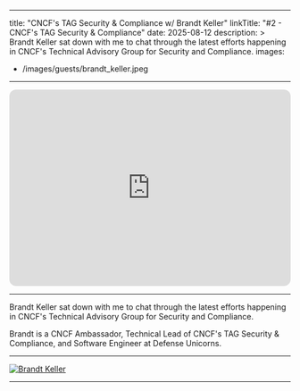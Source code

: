 
---
title: "CNCF's TAG Security & Compliance w/ Brandt Keller"
linkTitle: "#2 - CNCF's TAG Security & Compliance"
date: 2025-08-12
description: >
  Brandt Keller sat down with me to chat through the latest efforts happening in CNCF's Technical Advisory Group for Security and Compliance.
images:
  - /images/guests/brandt_keller.jpeg
---

<iframe style="border-radius:12px" src="https://open.spotify.com/embed/episode/3roBnEdSFULBlvkznKExIx" width="100%" height="352" frameBorder="0" allowfullscreen="" allow="autoplay; clipboard-write; encrypted-media; fullscreen; picture-in-picture" loading="lazy"></iframe>

---

Brandt Keller sat down with me to chat through the latest efforts happening in CNCF's Technical Advisory Group for Security and Compliance.

Brandt is a CNCF Ambassador, Technical Lead of CNCF's TAG Security & Compliance, and Software Engineer at Defense Unicorns.

---

[![Brandt Keller](/images/guests/brandt_keller.jpeg)](https://www.linkedin.com/in/brandtkeller/)

---
